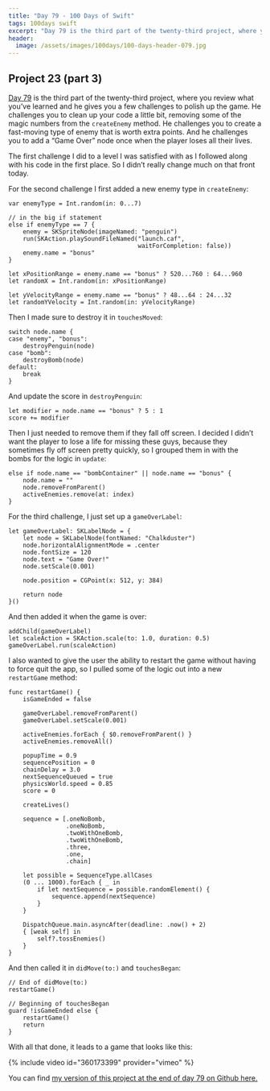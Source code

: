 ```yaml
---
title: "Day 79 - 100 Days of Swift"
tags: 100days swift
excerpt: "Day 79 is the third part of the twenty-third project, where you review what you’ve learned and he gives you a few challenges to polish up the game. He challenges you to clean up your code a little bit, removing some of the magic numbers from the `createEnemy` method. He challenges you to create a fast-moving type of enemy that is worth extra points. And he challenges you to add a “Game Over” once when the player loses all their lives."
header:
  image: /assets/images/100days/100-days-header-079.jpg
---
```

## Project 23 (part 3)
[Day 79](https://www.hackingwithswift.com/100/79) is the third part of the twenty-third project, where you review what you’ve learned and he gives you a few challenges to polish up the game. He challenges you to clean up your code a little bit, removing some of the magic numbers from the `createEnemy` method. He challenges you to create a fast-moving type of enemy that is worth extra points. And he challenges you to add a “Game Over” node once when the player loses all their lives.

The first challenge I did to a level I was satisfied with as I followed along with his code in the first place. So I didn’t really change much on that front today.

For the second challenge I first added a new enemy type in `createEnemy`:
```
var enemyType = Int.random(in: 0...7)

// in the big if statement
else if enemyType == 7 {
    enemy = SKSpriteNode(imageNamed: "penguin")
    run(SKAction.playSoundFileNamed("launch.caf",
                                    waitForCompletion: false))
    enemy.name = "bonus"
}

let xPositionRange = enemy.name == "bonus" ? 520...760 : 64...960
let randomX = Int.random(in: xPositionRange)

let yVelocityRange = enemy.name == "bonus" ? 48...64 : 24...32
let randomYVelocity = Int.random(in: yVelocityRange)
```

Then I made sure to destroy it in `touchesMoved`:
```
switch node.name {
case "enemy", "bonus":
    destroyPenguin(node)
case "bomb":
    destroyBomb(node)
default:
    break
}
```

And update the score in `destroyPenguin`:
```
let modifier = node.name == "bonus" ? 5 : 1
score += modifier
```

Then I just needed to remove them if they fall off screen. I decided I didn’t want the player to lose a life for missing these guys, because they sometimes fly off screen pretty quickly, so I grouped them in with the bombs for the logic in `update`:
```
else if node.name == "bombContainer" || node.name == "bonus" {
    node.name = ""
    node.removeFromParent()
    activeEnemies.remove(at: index)
}
```

For the third challenge, I just set up a `gameOverLabel`:
```
let gameOverLabel: SKLabelNode = {
    let node = SKLabelNode(fontNamed: "Chalkduster")
    node.horizontalAlignmentMode = .center
    node.fontSize = 120
    node.text = "Game Over!"
    node.setScale(0.001)

    node.position = CGPoint(x: 512, y: 384)

    return node
}()
```

And then added it when the game is over:
```
addChild(gameOverLabel)
let scaleAction = SKAction.scale(to: 1.0, duration: 0.5)
gameOverLabel.run(scaleAction)
```

I also wanted to give the user the ability to restart the game without having to force quit the app, so I pulled some of the logic out into a new `restartGame` method:
```
func restartGame() {
    isGameEnded = false

    gameOverLabel.removeFromParent()
    gameOverLabel.setScale(0.001)

    activeEnemies.forEach { $0.removeFromParent() }
    activeEnemies.removeAll()

    popupTime = 0.9
    sequencePosition = 0
    chainDelay = 3.0
    nextSequenceQueued = true
    physicsWorld.speed = 0.85
    score = 0

    createLives()

    sequence = [.oneNoBomb,
                .oneNoBomb,
                .twoWithOneBomb,
                .twoWithOneBomb,
                .three,
                .one,
                .chain]

    let possible = SequenceType.allCases
    (0 ... 1000).forEach { _ in
        if let nextSequence = possible.randomElement() {
            sequence.append(nextSequence)
        }
    }

    DispatchQueue.main.asyncAfter(deadline: .now() + 2)
    { [weak self] in
        self?.tossEnemies()
    }
}
```

And then called it in `didMove(to:)` and `touchesBegan`:
```
// End of didMove(to:)
restartGame()

// Beginning of touchesBegan
guard !isGameEnded else {
    restartGame()
    return
}
```

With all that done, it leads to a game that looks like this:

{% include video id="360173399" provider="vimeo" %}

You can find [my version of this project at the end of day 79 on Github here.](https://github.com/dillon-mce/100-days-swift-projects/tree/a0c6327caedf7731d8ad0760799c17c8ee479c71/Project23)
